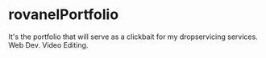 # rovanelPortfolio
It's the portfolio that will serve as a clickbait for my dropservicing services. Web Dev. Video Editing.
